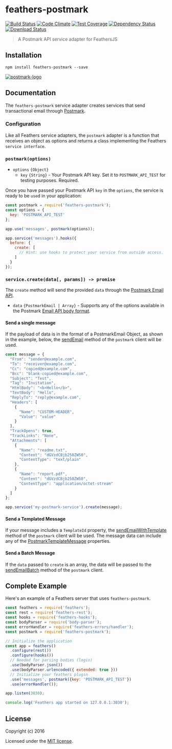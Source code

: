 # feathers-postmark

[![Build Status](https://travis-ci.org/feathersjs/feathers-postmark.png?branch=master)](https://travis-ci.org/feathersjs/feathers-postmark)
[![Code Climate](https://codeclimate.com/github/feathersjs/feathers-postmark/badges/gpa.svg)](https://codeclimate.com/github/feathersjs/feathers-postmark)
[![Test Coverage](https://codeclimate.com/github/feathersjs/feathers-postmark/badges/coverage.svg)](https://codeclimate.com/github/feathersjs/feathers-postmark/coverage)
[![Dependency Status](https://img.shields.io/david/feathersjs/feathers-postmark.svg?style=flat-square)](https://david-dm.org/feathersjs/feathers-postmark)
[![Download Status](https://img.shields.io/npm/dm/feathers-postmark.svg?style=flat-square)](https://www.npmjs.com/package/feathers-postmark)

> A Postmark API service adapter for FeathersJS

## Installation

```
npm install feathers-postmark --save
```

[![postmark-logo](https://cloud.githubusercontent.com/assets/128857/24642528/13ccfa0e-18c5-11e7-88fe-362d58ff8c24.jpg)
](https://postmarkapp.com/)

## Documentation

The `feathers-postmark` service adapter creates services that send transactional email through [Postmark](https://postmarkapp.com/).

### Configuration
Like all Feathers service adapters, the `postmark` adapter is a function that receives an object as options and returns a class implementing the Feathers `service interface`.

### `postmark(options)`
- `options` `{Object}`
  - `key` `{String}` - Your Postmark API key.  Set it to `POSTMARK_API_TEST` for testing purposes.  Required.

Once you have passed your Postmark API `key` in the `options`, the service is ready to be `use`d in your application:

```js
const postmark = require('feathers-postmark');
const options = {
  key: 'POSTMARK_API_TEST'
};

app.use('messages', postmark(options));

app.service('messages').hooks({
  before: {
    create: [
      // Hint: use hooks to protect your service from outside access.
    ]
  }
});
```
### `service.create(data[, params]) -> promise`
The `create` method will send the provided `data` through the [Postmark Email API](http://developer.postmarkapp.com/developer-api-email.html#send-email).
- `data` `{PostmarkEmail | Array}` - Supports any of the options available in the Postmark [Email API body format](http://developer.postmarkapp.com/developer-api-email.html#send-email).

#### Send a single message
If the payload of data is in the format of a PostmarkEmail Object, as shown in the example, below, the [sendEmail](http://wildbit.github.io/postmark.js/Client.html#sendEmail) method of the `postmark` client will be used.

```js
const message = {
  "From": "sender@example.com",
  "To": "receiver@example.com",
  "Cc": "copied@example.com",
  "Bcc": "blank-copied@example.com",
  "Subject": "Test",
  "Tag": "Invitation",
  "HtmlBody": "<b>Hello</b>",
  "TextBody": "Hello",
  "ReplyTo": "reply@example.com",
  "Headers": [
    {
      "Name": "CUSTOM-HEADER",
      "Value": "value"
    }
  ],
  "TrackOpens": true,
  "TrackLinks": "None",
  "Attachments": [
    {
      "Name": "readme.txt",
      "Content": "dGVzdCBjb250ZW50",
      "ContentType": "text/plain"
    },
    {
      "Name": "report.pdf",
      "Content": "dGVzdCBjb250ZW50",
      "ContentType": "application/octet-stream"
    }
  ]
};

app.service('my-postmark-service').create(message);
```

#### Send a Templated Message
If your message includes a `TemplateId` property, the [sendEmailWithTemplate](http://wildbit.github.io/postmark.js/Client.html#sendEmailWithTemplate) method of the `postmark` client will be used.  The message data can include any of the [PostmarkTemplateMessage](http://wildbit.github.io/postmark.js/global.html#PostmarkTemplateMessage) properties.

#### Send a Batch Message
If the `data` passed to `create` is an array, the data will be passed to the [sendEmailBatch](http://wildbit.github.io/postmark.js/Client.html#sendEmailBatch) method of the `postmark` client.

## Complete Example

Here's an example of a Feathers server that uses `feathers-postmark`. 

```js
const feathers = require('feathers');
const rest = require('feathers-rest');
const hooks = require('feathers-hooks');
const bodyParser = require('body-parser');
const errorHandler = require('feathers-errors/handler');
const postmark = require('feathers-postmark');

// Initialize the application
const app = feathers()
  .configure(rest())
  .configure(hooks())
  // Needed for parsing bodies (login)
  .use(bodyParser.json())
  .use(bodyParser.urlencoded({ extended: true }))
  // Initialize your feathers plugin
  .use('messages', postmark({key: 'POSTMARK_API_TEST'})
  .use(errorHandler());

app.listen(3030);

console.log('Feathers app started on 127.0.0.1:3030');
```

## License

Copyright (c) 2016

Licensed under the [MIT license](LICENSE).
